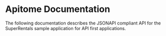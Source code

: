 Apitome Documentation
=====================

The following documentation describes the JSONAPI compliant API for the SuperRentals sample application for API first 
applications.
